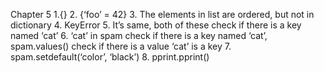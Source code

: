 Chapter 5
1.{}
2. {‘foo’ = 42}
3. The elements in list are ordered, but not in dictionary
4. KeyError
5. It’s same, both of these check if there is a key named ‘cat’
6. ‘cat’ in spam check if there is a key named ‘cat’, spam.values() check if there is a value ‘cat’ is a key
7. spam.setdefault(‘color’, ‘black’)
8. pprint.pprint()
